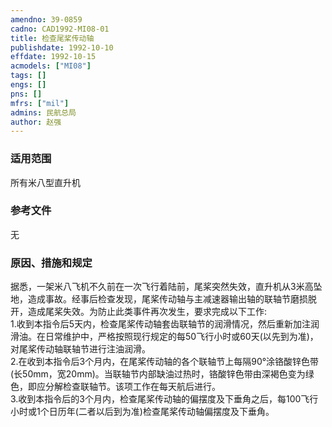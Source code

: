 ```yaml
---
amendno: 39-0859  
cadno: CAD1992-MI08-01  
title: 检查尾桨传动轴  
publishdate: 1992-10-10  
effdate: 1992-10-15  
acmodels: ["MI08"]  
tags: []  
engs: []  
pns: []  
mfrs: ["mil"]  
admins: 民航总局  
author: 赵强  
---
```

  
### 适用范围  
所有米八型直升机  
  
<!--more-->  
### 参考文件  
  无  
  
### 原因、措施和规定  

  据悉，一架米八飞机不久前在一次飞行着陆前，尾桨突然失效，直升机从3米高坠地，造成事故。经事后检查发现，尾桨传动轴与主减速器输出轴的联轴节磨损脱开，造成尾桨失效。为防止此类事件再次发生，要求完成以下工作:  
  1.收到本指令后5天内，检查尾桨传动轴套齿联轴节的润滑情况，然后重新加注润滑油。在日常维护中，严格按照现行规定的每50飞行小时或60天(以先到为准)，对尾桨传动轴联轴节进行注油润滑。  
  2.在收到本指令后3个月内，在尾桨传动轴的各个联轴节上每隔90°涂铬酸锌色带(长50mm，宽20mm)。当联轴节内部缺油过热时，铬酸锌色带由深褐色变为绿色，即应分解检查联轴节。该项工作在每天航后进行。  
  3.收到本指令后的3个月内，检查尾桨传动轴的偏摆度及下垂角之后，每100飞行小时或1个日历年(二者以后到为准)检查尾桨传动轴偏摆度及下垂角。  
